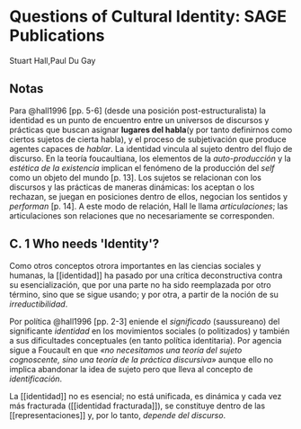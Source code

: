 # Questions of Cultural Identity: SAGE Publications
Stuart Hall,Paul Du Gay

## Notas

Para @hall1996 [pp. 5-6] (desde una posición post-estructuralista) la identidad es un punto de encuentro entre un universos de discursos y prácticas que buscan asignar **lugares del habla**(y por tanto definirnos como ciertos sujetos de cierta habla), y el proceso de subjetivación que produce agentes capaces de *hablar*. La identidad vincula al sujeto dentro del flujo de discurso. En la teoría foucaultiana, los elementos de la *auto-producción* y la *estética de la existencia* implican el fenómeno de la producción del *self* como un objeto del mundo [p. 13]. Los sujetos se relacionan con los discursos y las prácticas de maneras dinámicas: los aceptan o los rechazan, se juegan en posiciones dentro de ellos, negocian los sentidos y *performan* [p. 14]. A este modo de relación, Hall le llama *articulaciones*; las articulaciones son relaciones que no necesariamente se corresponden.

## C. 1 Who needs 'Identity'?

Como otros conceptos otrora importantes en las ciencias sociales y humanas, la [[identidad]] ha pasado por una crítica deconstructiva contra su esencialización, que por una parte no ha sido reemplazada por otro término, sino que se sigue usando; y por otra, a partir de la noción de su *irreductibilidad*.

Por política @hall1996 [pp. 2-3] eniende el *significado* (saussureano) del significante *identidad* en los movimientos sociales (o politizados) y también a sus dificultades conceptuales (en tanto política identitaria). Por agencia sigue a Foucault en que *«no necesitamos una teoría del sujeto cognoscente, sino una teoría de la práctica discursiva»* aunque ello no implica abandonar la idea de sujeto pero que lleva al concepto de *identificación*.

La [[identidad]] no es esencial; no está unificada, es dinámica y cada vez más fracturada ([[identidad fracturada]]), se constituye dentro de las [[representaciones]] y, por lo tanto, *depende del discurso*.

